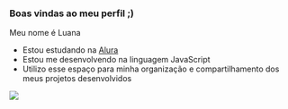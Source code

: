 ### Boas vindas ao meu perfil ;)

Meu nome é Luana

- Estou estudando na [Alura](https://www.alura.com.br)
- Estou me desenvolvendo na linguagem JavaScript
- Utilizo esse espaço para minha organização e compartilhamento dos meus projetos desenvolvidos

![](https://media1.tenor.com/m/jWW009lhsRoAAAAd/outer-banks.gif)

